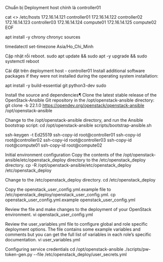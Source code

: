 Chuẩn bị
Deployment host chính là controller01

cat <<EOF >> /etc/hosts
172.16.14.121 controller01
172.16.14.122 controller02
172.16.14.123 controller03
172.16.14.124 compute01
172.16.14.125 compute02
EOF

apt install -y chrony
chronyc sources

timedatectl set-timezone Asia/Ho_Chi_Minh

Cập nhật rồi reboot.
sudo apt update && sudo apt -y upgrade && sudo systemctl reboot


Cài đặt trên deployment host - controller01
Install additional software packages if they were not installed during the operating system installation:

apt install -y build-essential git python3-dev sudo


Install the source and dependencies¶
Clone the latest stable release of the OpenStack-Ansible Git repository in the /opt/openstack-ansible directory:
git clone -b 22.1.0 https://opendev.org/openstack/openstack-ansible /opt/openstack-ansible

Change to the /opt/openstack-ansible directory, and run the Ansible bootstrap script:
cd /opt/openstack-ansible
scripts/bootstrap-ansible.sh

ssh-keygen -t Ed25519
ssh-copy-id root@controller01
ssh-copy-id root@controller02
ssh-copy-id root@controller03
ssh-copy-id root@compute01
ssh-copy-id root@compute02


Initial environment configuration
Copy the contents of the /opt/openstack-ansible/etc/openstack_deploy directory to the /etc/openstack_deploy directory.
cp -R /opt/openstack-ansible/etc/openstack_deploy /etc/openstack_deploy

Change to the /etc/openstack_deploy directory.
cd /etc/openstack_deploy

Copy the openstack_user_config.yml.example file to /etc/openstack_deploy/openstack_user_config.yml.
cp openstack_user_config.yml.example openstack_user_config.yml

Review the file and make changes to the deployment of your OpenStack environment.
vi openstack_user_config.yml

Review the user_variables.yml file to configure global and role specific deployment options. The file contains some example variables and comments but you can get the full list of variables in each role’s specific documentation.
vi user_variables.yml 

Configuring service credentials
cd /opt/openstack-ansible
 ./scripts/pw-token-gen.py --file /etc/openstack_deploy/user_secrets.yml
